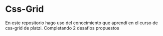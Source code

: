 # Css-Grid
En este repositorio hago uso del conocimiento que aprendí en el curso de css-grid de platzi. Completando 2 desafios propuestos
